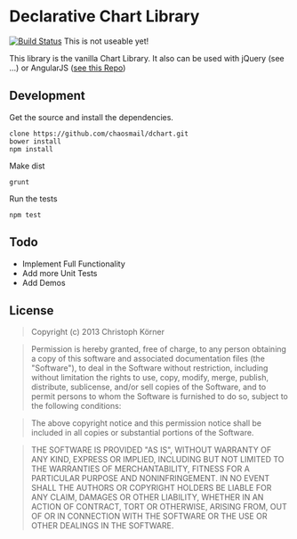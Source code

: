 Declarative Chart Library
=========================

[![Build Status](https://travis-ci.org/chaosmail/dchart.png?branch=master)](https://travis-ci.org/chaosmail/dchart)
This is not useable yet!

This library is the vanilla Chart Library. It also can be used with jQuery (see ...) or AngularJS ([see this Repo](https://github.com/chaosmail/angular-dchart))

Development
-----------
Get the source and install the dependencies.
```
clone https://github.com/chaosmail/dchart.git
bower install
npm install
```
Make dist
```
grunt
```
Run the tests
```
npm test
```

Todo
----
+ Implement Full Functionality
+ Add more Unit Tests
+ Add Demos

License
-------
> Copyright (c) 2013 Christoph Körner

> Permission is hereby granted, free of charge, to any person obtaining a copy
of this software and associated documentation files (the "Software"), to deal
in the Software without restriction, including without limitation the rights
to use, copy, modify, merge, publish, distribute, sublicense, and/or sell
copies of the Software, and to permit persons to whom the Software is
furnished to do so, subject to the following conditions:

> The above copyright notice and this permission notice shall be included in
all copies or substantial portions of the Software.

> THE SOFTWARE IS PROVIDED "AS IS", WITHOUT WARRANTY OF ANY KIND, EXPRESS OR
IMPLIED, INCLUDING BUT NOT LIMITED TO THE WARRANTIES OF MERCHANTABILITY,
FITNESS FOR A PARTICULAR PURPOSE AND NONINFRINGEMENT. IN NO EVENT SHALL THE
AUTHORS OR COPYRIGHT HOLDERS BE LIABLE FOR ANY CLAIM, DAMAGES OR OTHER
LIABILITY, WHETHER IN AN ACTION OF CONTRACT, TORT OR OTHERWISE, ARISING FROM,
OUT OF OR IN CONNECTION WITH THE SOFTWARE OR THE USE OR OTHER DEALINGS IN
THE SOFTWARE.
